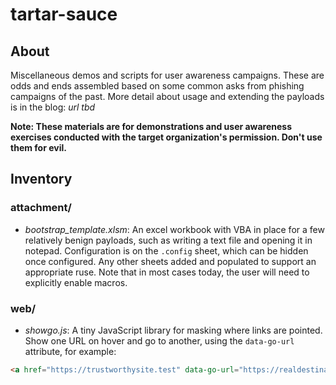 # tartar-sauce
## About
Miscellaneous demos and scripts for user awareness campaigns. These are odds and ends assembled based on some common asks from phishing campaigns of the past. 
More detail about usage and extending the payloads is in the blog: *url tbd*

**Note: These materials are for demonstrations and user awareness exercises conducted with the target organization's permission. Don't use them for evil.**

## Inventory
### attachment/
  - *bootstrap_template.xlsm*: An excel workbook with VBA in place for a few relatively benign payloads, such as writing a text file and opening it in notepad. Configuration is on the `.config` sheet, which can be hidden once configured. Any other sheets added and populated to support an appropriate ruse. Note that in most cases today, the user will need to explicitly enable macros.

### web/
 - *showgo.js*: A tiny JavaScript library for masking where links are pointed. Show one URL on hover and go to another, using the `data-go-url` attribute, for example:
  ```html
  <a href="https://trustworthysite.test" data-go-url="https://realdestination.test">Text to click</a>
  ```

